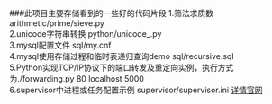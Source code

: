 ###此项目主要存储看到的一些好的代码片段
1.筛法求质数 arithmetic/prime/sieve.py  
2.unicode字符串转换 python/unicode_.py  
3.mysql配置文件 sql/my.cnf  
4.mysql使用存储过程和临时表递归查询demo sql/recursive.sql  
5.Python实现TCP/IP协议下的端口转发及重定向实例，执行方式为./forwarding.py 80 localhost 5000  
6.supervisor中进程或任务配置示例 supervisor/supervisor.ini [详情官网](http://supervisord.org/configuration.html#program-x-section-settings "http://supervisord.org/configuration.html#program-x-section-settings")